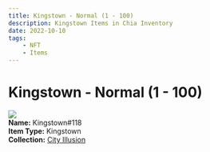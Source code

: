 ```yaml
---
title: Kingstown - Normal (1 - 100)
description: Kingstown Items in Chia Inventory
date: 2022-10-10
tags:
    - NFT
    - Items
---
```


# Kingstown - Normal (1 - 100)
<div class="item_thumbnail">
<img loading="lazy" src="https://vxhusosdquncoehclihgq64fmdirla2k3mehnjctt2ouexpo.arweave.net/rc9JOkOFGicQ4loOaHuF_YNEVg0_rbCHakU56dQl3u4"><br/>
<div><strong>Name:</strong> Kingstown#118</div>
<div><strong>Item Type:</strong> Kingstown</div>
<div><strong>Collection:</strong> <a href="https://www.spacescan.io/xch/nft/collection/col1lend2dcn558km4wcwta4xnkfv3xpcmlp9kyt0m909emvfxechlyqdl5ndg">City Illusion</a></div>
</div>

